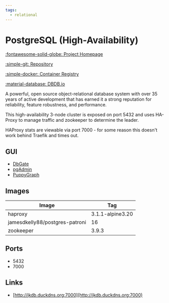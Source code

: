 ```yaml
---
tags:
  - relational
---
```

# PostgreSQL (High-Availability)

[:fontawesome-solid-globe: Project Homepage](https://www.postgresql.org/)

[:simple-git: Repository](https://git.postgresql.org/gitweb/?p=postgresql.git)

[:simple-docker: Container Registry](https://hub.docker.com/_/postgres)

[:material-database: DBDB.io](https://dbdb.io/db/postgresql)

A powerful, open source object-relational database system with over 35 years of active development that has earned it a strong reputation for reliability, feature robustness, and performance.

This high-availability 3-node cluster is exposed on port 5432 and uses HA-Proxy to manage traffic and zookeeper to determine the leader.

HAProxy stats are viewable via port 7000 - for some reason this doesn't work behind Traefik and times out.

## GUI

- [DbGate](../dbgate)
- [pgAdmin](../pgadmin)
- [PuppyGraph](../puppygraph)

## Images
| Image | Tag |
| --- | --- |
| haproxy | 3.1.1-alpine3.20 |
| jamesdkelly88/postgres-patroni | 16 |
| zookeeper | 3.9.3 |

## Ports
- 5432
- 7000

## Links
- [http://jkdb.duckdns.org:7000](http://jkdb.duckdns.org:7000)

